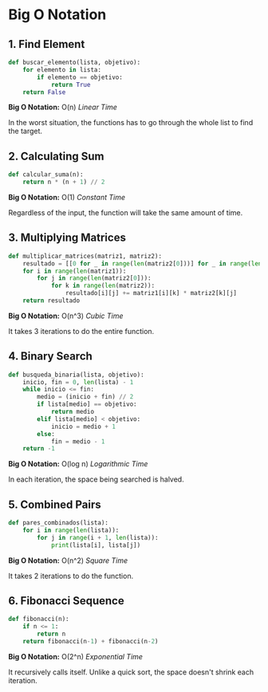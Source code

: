 # Big O Notation

## 1. Find Element

```python
def buscar_elemento(lista, objetivo):
    for elemento in lista:
        if elemento == objetivo:
            return True
    return False
```

**Big O Notation:** O(n) _Linear Time_

In the worst situation, the functions has to go through the whole list to find the target.

## 2. Calculating Sum

```python
def calcular_suma(n):
    return n * (n + 1) // 2
```

**Big O Notation:** O(1) _Constant Time_

Regardless of the input, the function will take the same amount of time.

## 3. Multiplying Matrices

```python
def multiplicar_matrices(matriz1, matriz2):
    resultado = [[0 for _ in range(len(matriz2[0]))] for _ in range(len(matriz1))]
    for i in range(len(matriz1)):
        for j in range(len(matriz2[0])):
            for k in range(len(matriz2)):
                resultado[i][j] += matriz1[i][k] * matriz2[k][j]
    return resultado
```

**Big O Notation:** O(n^3) _Cubic Time_

It takes 3 iterations to do the entire function.

## 4. Binary Search

```python
def busqueda_binaria(lista, objetivo):
    inicio, fin = 0, len(lista) - 1
    while inicio <= fin:
        medio = (inicio + fin) // 2
        if lista[medio] == objetivo:
            return medio
        elif lista[medio] < objetivo:
            inicio = medio + 1
        else:
            fin = medio - 1
    return -1
```

**Big O Notation:** O(log n) _Logarithmic Time_

In each iteration, the space being searched is halved.

## 5. Combined Pairs

```python
def pares_combinados(lista):
    for i in range(len(lista)):
        for j in range(i + 1, len(lista)):
            print(lista[i], lista[j])
```

**Big O Notation:** O(n^2) _Square Time_

It takes 2 iterations to do the function.

## 6. Fibonacci Sequence

```python
def fibonacci(n):
    if n <= 1:
        return n
    return fibonacci(n-1) + fibonacci(n-2)
```

**Big O Notation:** O(2^n) _Exponential Time_

It recursively calls itself. Unlike a quick sort, the space doesn't shrink each iteration.
